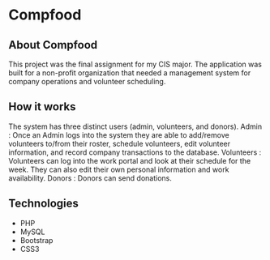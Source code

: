 # Compfood


## About Compfood
This project was the final assignment for my CIS major. The application was built for a non-profit organization that needed a management system for company operations and volunteer scheduling. 

## How it works
The system has three distinct users (admin, volunteers, and donors). 
Admin : Once an Admin logs into the system they are able to add/remove volunteers to/from their roster, schedule volunteers, edit volunteer information, and record company transactions to the database.
Volunteers : Volunteers can log into the work portal and look at their schedule for the week. They can also edit their own personal information and work availability.
Donors : Donors can send donations.

## Technologies
- PHP
- MySQL
- Bootstrap
- CSS3
